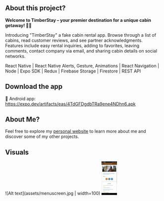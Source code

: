 ## About this project?

**Welcome to TimberStay – your premier destination for a unique cabin getaway! 🌲✨**

Introducing "TimberStay" a fake cabin rental app. 
Browse through a list of cabins, read customer reviews, and see partner acknowledgments. 
Features include easy rental inquiries, adding to favorites, leaving comments, contact company via email, and sharing cabin details on social networks. 

React Native | React Native Alerts, Gesture, Animations | React Navigation | Node | Expo SDK | Redux | Firebase Storage | Firestore | REST API

## Download the app
🤖 Android app:
https://expo.dev/artifacts/eas/4TdGFDgdbTRa9ene4NDhn6.apk

## About Me?

Feel free to explore my [personal website](https://samjohn87.github.io/) to learn more about me and discover some of my other projects.

## Visuals

![Alt text](assets/menuscreen.jpg | width=100)
![Alt text](assets/cabininfoscreen.jpg)


